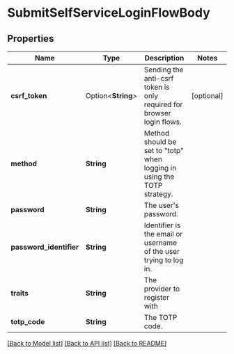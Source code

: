 # SubmitSelfServiceLoginFlowBody

## Properties

Name | Type | Description | Notes
------------ | ------------- | ------------- | -------------
**csrf_token** | Option<**String**> | Sending the anti-csrf token is only required for browser login flows. | [optional]
**method** | **String** | Method should be set to \"totp\" when logging in using the TOTP strategy. | 
**password** | **String** | The user's password. | 
**password_identifier** | **String** | Identifier is the email or username of the user trying to log in. | 
**traits** | **String** | The provider to register with | 
**totp_code** | **String** | The TOTP code. | 

[[Back to Model list]](../README.md#documentation-for-models) [[Back to API list]](../README.md#documentation-for-api-endpoints) [[Back to README]](../README.md)


